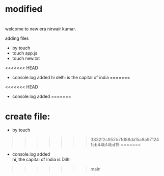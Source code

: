 # modified 
#
welcome to new era
nirwair kumar.

adding files
* by touch <file name>
* touch app.js
* touch new.txt

<<<<<<< HEAD
* console.log added
hi delhi is the capital of india
=======

<<<<<<< HEAD
* console.log added
=======

# create file:
* by touch <by file name>

  
>>>>>>> 3832f2c952b7fd88da15a8a971241cb44b14bd15
=======
* console.log added  
hi, the capital of India is Dilhi
>>>>>>> main

